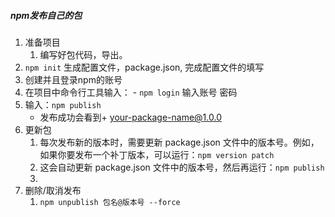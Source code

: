 ##### npm发布自己的包
1. 准备项目
    1. 编写好包代码，导出。
2. `npm init` 生成配置文件，package.json, 完成配置文件的填写
3. 创建并且登录npm的账号
4. 在项目中命令行工具输入： - `npm login` 输入账号 密码
5. 输入：`npm publish`
    - 发布成功会看到+ your-package-name@1.0.0
6. 更新包
    1. 每次发布新的版本时，需要更新 package.json 文件中的版本号。例如，如果你要发布一个补丁版本，可以运行：`npm version patch`
    2. 这会自动更新 package.json 文件中的版本号，然后再运行：`npm publish`
    3. 
7. 删除/取消发布
    1. `npm unpublish 包名@版本号 --force` 